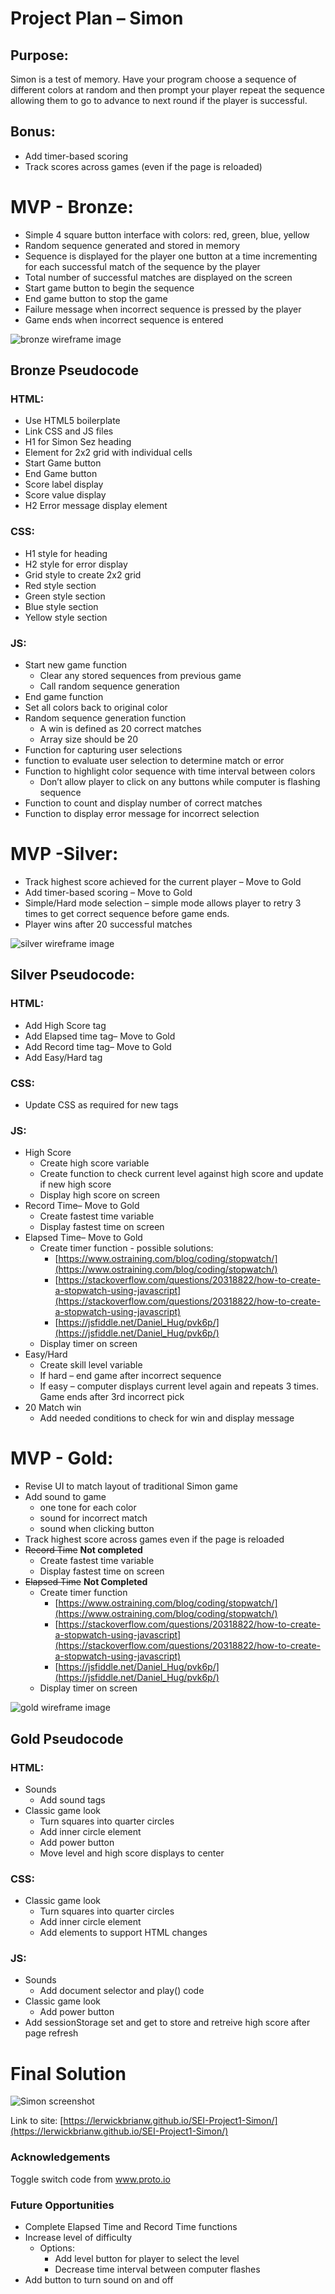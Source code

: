 # Project Plan – Simon

## Purpose:

Simon is a test of memory. Have your program choose a sequence of different colors at random and then prompt your player repeat the sequence allowing them to go to advance to next round if the player is successful.

## Bonus:

- Add timer-based scoring
- Track scores across games (even if the page is reloaded)

# MVP - Bronze:

- Simple 4 square button interface with colors: red, green, blue, yellow
- Random sequence generated and stored in memory
- Sequence is displayed for the player one button at a time incrementing for each successful match of the sequence by the player
- Total number of successful matches are displayed on the screen
- Start game button to begin the sequence
- End game button to stop the game
- Failure message when incorrect sequence is pressed by the player
- Game ends when incorrect sequence is entered

![bronze wireframe image](/images/bronze_wireframe.png)

## Bronze Pseudocode

### HTML:

- Use HTML5 boilerplate
- Link CSS and JS files
- H1 for Simon Sez heading
- Element for 2x2 grid with individual cells
- Start Game button
- End Game button
- Score label display
- Score value display
- H2 Error message display element

### CSS:

- H1 style for heading
- H2 style for error display
- Grid style to create 2x2 grid
- Red style section
- Green style section
- Blue style section
- Yellow style section

### JS:

- Start new game function
  - Clear any stored sequences from previous game
  - Call random sequence generation
- End game function
- Set all colors back to original color
- Random sequence generation function
  - A win is defined as 20 correct matches
  - Array size should be 20
- Function for capturing user selections
- function to evaluate user selection to determine match or error
- Function to highlight color sequence with time interval between colors
  - Don’t allow player to click on any buttons while computer is flashing sequence
- Function to count and display number of correct matches
- Function to display error message for incorrect selection

# MVP -Silver:

- Track highest score achieved for the current player – Move to Gold
- Add timer-based scoring – Move to Gold
- Simple/Hard mode selection – simple mode allows player to retry 3 times to get correct sequence before game ends.
- Player wins after 20 successful matches

![silver wireframe image](/images/silver_wireframe.png)

## Silver Pseudocode:

### HTML:

- Add High Score tag
- Add Elapsed time tag– Move to Gold
- Add Record time tag– Move to Gold
- Add Easy/Hard tag

### CSS:

- Update CSS as required for new tags

### JS:

- High Score
  - Create high score variable
  - Create function to check current level against high score and update if new high score
  - Display high score on screen
- Record Time– Move to Gold
  - Create fastest time variable
  - Display fastest time on screen
- Elapsed Time– Move to Gold
  - Create timer function - possible solutions:
    - [https://www.ostraining.com/blog/coding/stopwatch/](https://www.ostraining.com/blog/coding/stopwatch/)
    - [https://stackoverflow.com/questions/20318822/how-to-create-a-stopwatch-using-javascript](https://stackoverflow.com/questions/20318822/how-to-create-a-stopwatch-using-javascript)
    - [https://jsfiddle.net/Daniel_Hug/pvk6p/](https://jsfiddle.net/Daniel_Hug/pvk6p/)
  - Display timer on screen
- Easy/Hard
  - Create skill level variable
  - If hard – end game after incorrect sequence
  - If easy – computer displays current level again and repeats 3 times. Game ends after 3rd incorrect pick
- 20 Match win
  - Add needed conditions to check for win and display message

# MVP - Gold:

- Revise UI to match layout of traditional Simon game
- Add sound to game
  - one tone for each color
  - sound for incorrect match
  - sound when clicking button
- Track highest score across games even if the page is reloaded
- ~~Record Time~~ **Not completed**
  - Create fastest time variable
  - Display fastest time on screen
- ~~Elapsed Time~~ **Not Completed**
  - Create timer function
    - [https://www.ostraining.com/blog/coding/stopwatch/](https://www.ostraining.com/blog/coding/stopwatch/)
    - [https://stackoverflow.com/questions/20318822/how-to-create-a-stopwatch-using-javascript](https://stackoverflow.com/questions/20318822/how-to-create-a-stopwatch-using-javascript)
    - [https://jsfiddle.net/Daniel_Hug/pvk6p/](https://jsfiddle.net/Daniel_Hug/pvk6p/)
  - Display timer on screen

![gold wireframe image](/images/gold_wireframe.png)

## Gold Pseudocode

### HTML:

- Sounds
  - Add sound tags
- Classic game look
  - Turn squares into quarter circles
  - Add inner circle element
  - Add power button
  - Move level and high score displays to center

### CSS:

- Classic game look
  - Turn squares into quarter circles
  - Add inner circle element
  - Add elements to support HTML changes

### JS:

- Sounds
  - Add document selector and play() code
- Classic game look
  - Add power button
- Add sessionStorage set and get to store and retreive high score after page refresh

# Final Solution

![Simon screenshot](/images/simon_screenshot.png)

Link to site: [https://lerwickbrianw.github.io/SEI-Project1-Simon/](https://lerwickbrianw.github.io/SEI-Project1-Simon/)

### Acknowledgements

Toggle switch code from www.proto.io

### Future Opportunities

- Complete Elapsed Time and Record Time functions
- Increase level of difficulty
  - Options:
    - Add level button for player to select the level
    - Decrease time interval between computer flashes
- Add button to turn sound on and off
